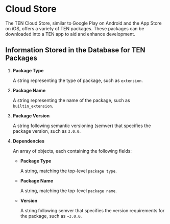 # Cloud Store

The TEN Cloud Store, similar to Google Play on Android and the App Store on iOS, offers a variety of TEN packages. These packages can be downloaded into a TEN app to aid and enhance development.

## Information Stored in the Database for TEN Packages

1. **Package Type**

   A string representing the type of package, such as `extension`.

2. **Package Name**

   A string representing the name of the package, such as `builtin_extension`.

3. **Package Version**

   A string following semantic versioning (semver) that specifies the package version, such as `3.0.0`.

4. **Dependencies**

   An array of objects, each containing the following fields:

   - **Package Type**

     A string, matching the top-level `package type`.

   - **Package Name**

     A string, matching the top-level `package name`.

   - **Version**

     A string following semver that specifies the version requirements for the package, such as `~3.0.0`.
